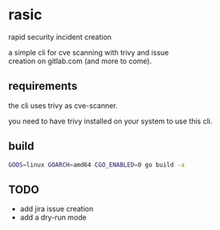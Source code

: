 # rasic

rapid security incident creation

a simple cli for cve scanning with trivy and issue\
creation on gitlab.com (and more to come).

## requirements

the cli uses trivy as cve-scanner.

you need to have trivy installed on your system to use this cli.

## build

```sh
GOOS=linux GOARCH=amd64 CGO_ENABLED=0 go build -a
```

## TODO

- add jira issue creation
- add a dry-run mode
